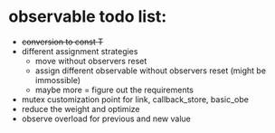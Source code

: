 # observable todo list:
- <s>conversion to const T</s>
- different assignment strategies
    - move without observers reset
    - assign different observable without observers reset (might be immossible)
    - maybe more = figure out the requirements
- mutex customization point for link, callback_store, basic_obe
- reduce the weight and optimize
- observe overload for previous and new value